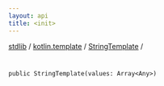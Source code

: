 ```yaml
---
layout: api
title: <init>
---
```

[stdlib](../../index.html) / [kotlin.template](../index.html) / [StringTemplate](index.html) / [<init>](_init_.html)

# <init>

```
public StringTemplate(values: Array<Any>)
```
